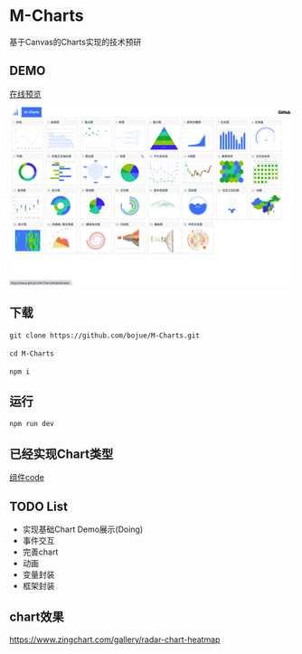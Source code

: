 # M-Charts
基于Canvas的Charts实现的技术预研

## DEMO
[在线预览](https://bojue.github.io/M-Charts)

![Demo](src/assets/demo/demo.20210801.png)

## 下载

```
git clone https://github.com/bojue/M-Charts.git

cd M-Charts

npm i
```

## 运行

```
npm run dev

```

## 已经实现Chart类型

[组件code](https://github.com/bojue/M-Charts/tree/main/src/charts/shape)


## TODO List 

- 实现基础Chart Demo展示(Doing) 
- 事件交互
- 完善chart
- 动画
- 变量封装
- 框架封装

## chart效果

https://www.zingchart.com/gallery/radar-chart-heatmap